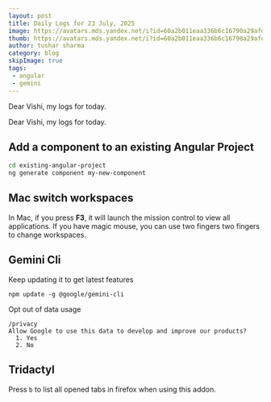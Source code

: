 ```yaml
---
layout: post
title: Daily Logs for 23 July, 2025
image: https://avatars.mds.yandex.net/i?id=60a2b011eaa336b6c16790a29afda057_l-5303358-images-thumbs&ref=rim&n=13&w=1600&h=861
thumb: https://avatars.mds.yandex.net/i?id=60a2b011eaa336b6c16790a29afda057_l-5303358-images-thumbs&ref=rim&n=13&w=1600&h=861
author: tushar sharma
category: blog
skipImage: true
tags:
 - angular
 - gemini
---
```


Dear Vishi, my logs for today.<!-- truncate_here -->

Dear Vishi, my logs for today.


## Add a component to an existing Angular Project

```bash 
cd existing-angular-project
ng generate component my-new-component
```

## Mac switch workspaces

In Mac, if you press **F3**, it will launch the mission control to view all applications. If you have magic mouse, you can use two fingers two fingers to change workspaces.

## Gemini Cli 

Keep updating it to get latest features

```
npm update -g @google/gemini-cli
```

Opt out of data usage 

```
/privacy
Allow Google to use this data to develop and improve our products?                                                
  1. Yes
  2. No                                                                                            
```

## Tridactyl 

Press `b` to list all opened tabs in firefox when using this addon.
